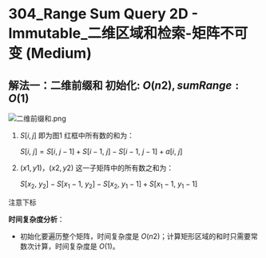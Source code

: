 # 304_Range Sum Query 2D - Immutable_二维区域和检索-矩阵不可变 (Medium)

## 解法一：二维前缀和 初始化: $O(n2),sumRange:O(1)$

![二维前缀和.png](https://cdn.acwing.com/media/article/image/2021/02/09/41956_f77638706a-二维前缀和.png) 

1. $S[i,j]$ 即为图1 红框中所有数的和为：

    $S[i, \ j] = S[i, \ j-1] + S[i-1, \ j] - S[i-1, \ j-1] + a[i, \ j]$

2. $(x1,y1)$，$(x2,y2)$ 这一子矩阵中的所有数之和为：

    $S[x_{2}, \ y_{2}] - S[x_{1} - 1, \ y_{2}] - S[x_{2}, \ y_{1} - 1] + S[x_{1} - 1, \ y_{1} - 1]$

注意下标

**时间复杂度分析**：

- 初始化要遍历整个矩阵，时间复杂度是 $O(n2)$；计算矩形区域的和时只需要常数次计算，时间复杂度是 $O(1)$。
